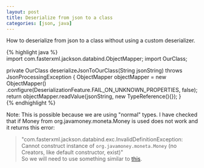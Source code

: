 ```yaml
---
layout: post
title: Deserialize from json to a class
categories: [json, java]
---
```


How to deserialize from json to a class without using a custom deserializer.

{% highlight java %}      
import com.fasterxml.jackson.databind.ObjectMapper;
import OurClass;

  private OurClass deserializeJsonToOurClass(String jsonString) throws JsonProcessingException {
        ObjectMapper objectMapper = new ObjectMapper()
                .configure(DeserializationFeature.FAIL_ON_UNKNOWN_PROPERTIES, false);
        return objectMapper.readValue(jsonString, new TypeReference<OurClass>(){});
    }  
    {% endhighlight %}   

Note: This is possible because we are using "normal" types. I have checked that if Money from org.javamoney.moneta.Money is used does not work and it returns this error:  
> "com.fasterxml.jackson.databind.exc.InvalidDefinitionException: Cannot construct instance of `org.javamoney.moneta.Money` (no Creators, like default constructor, exist)"   
So we will need to use something similar to [this](https://citytesting.github.io/custom-json-deserializer-java/).
